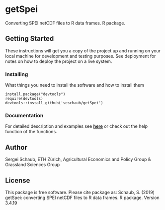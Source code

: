 # getSpei

Converting SPEI netCDF files to R data frames. R package.

## Getting Started

These instructions will get you a copy of the project up and running on your local machine for development and testing purposes. See deployment for notes on how to deploy the project on a live system.


### Installing

What things you need to install the software and how to install them

```
install.package("devtools")
require(devtools)
devtools::install_github('seschaub/getSpei')
```

### Documentation 

For detailed description and examples see [**here**](https://seschaub.github.io/getspeiweb/) or check out the help function of the functions.


## Author

Sergei Schaub, ETH Zürich, Agricultural Economics and Policy Group & Grassland Sciences Group

## License

This package is free software. 
Please cite package as: Schaub, S. (2019) getSpei: converting SPEI netCDF files to R data frames. R package. Version 3.4.19

